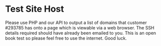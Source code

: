 # Test Site Host
Please use PHP and our API to output a list of domains that customer #293785 has onto a 
page which is viewable via a web browser. The SSH details required should have already 
been emailed to you.
This is an open book test so please feel free to use the internet. Good luck.
